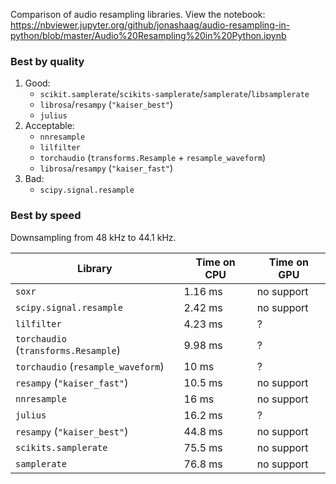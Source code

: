 Comparison of audio resampling libraries. View the notebook: https://nbviewer.jupyter.org/github/jonashaag/audio-resampling-in-python/blob/master/Audio%20Resampling%20in%20Python.ipynb

### Best by quality

1. Good:
   - `scikit.samplerate`/`scikits-samplerate`/`samplerate`/`libsamplerate`
   - `librosa`/`resampy` (`"kaiser_best"`)
   - `julius`
3. Acceptable:
   - `nnresample`
   - `lilfilter`
   - `torchaudio` (`transforms.Resample` + `resample_waveform`)
   - `librosa`/`resampy` (`"kaiser_fast"`)
5. Bad:
   - `scipy.signal.resample`

### Best by speed

Downsampling from 48 kHz to 44.1 kHz.

| Library | Time on CPU | Time on GPU |
| - | - | - |
| `soxr` | 1.16 ms | no support |
| `scipy.signal.resample` | 2.42 ms | no support |
| `lilfilter` | 4.23 ms | ? |
| `torchaudio` (`transforms.Resample`) | 9.98 ms | ? |
| `torchaudio` (`resample_waveform`) | 10 ms | ? |
| `resampy` (`"kaiser_fast"`) | 10.5 ms | no support |
| `nnresample` | 16 ms | no support |
| `julius` | 16.2 ms | ? |
| `resampy` (`"kaiser_best"`) | 44.8 ms | no support |
| `scikits.samplerate` | 75.5 ms | no support |
| `samplerate` | 76.8 ms | no support |
